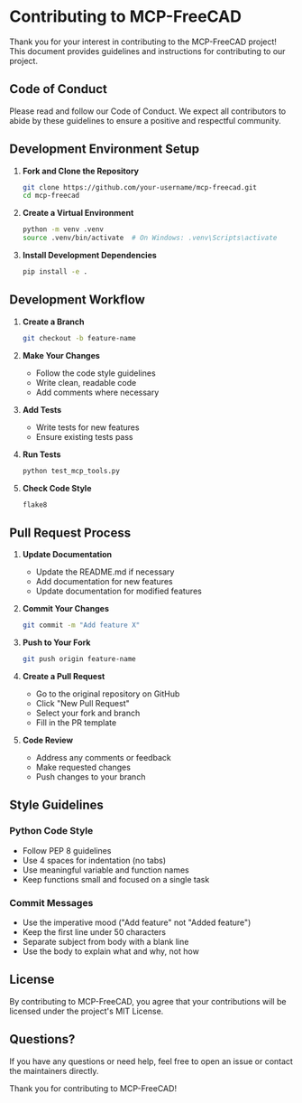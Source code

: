 # Contributing to MCP-FreeCAD

Thank you for your interest in contributing to the MCP-FreeCAD project! This document provides guidelines and instructions for contributing to our project.

## Code of Conduct

Please read and follow our Code of Conduct. We expect all contributors to abide by these guidelines to ensure a positive and respectful community.

## Development Environment Setup

1. **Fork and Clone the Repository**
   ```bash
   git clone https://github.com/your-username/mcp-freecad.git
   cd mcp-freecad
   ```

2. **Create a Virtual Environment**
   ```bash
   python -m venv .venv
   source .venv/bin/activate  # On Windows: .venv\Scripts\activate
   ```

3. **Install Development Dependencies**
   ```bash
   pip install -e .
   ```

## Development Workflow

1. **Create a Branch**
   ```bash
   git checkout -b feature-name
   ```

2. **Make Your Changes**
   - Follow the code style guidelines
   - Write clean, readable code
   - Add comments where necessary

3. **Add Tests**
   - Write tests for new features
   - Ensure existing tests pass

4. **Run Tests**
   ```bash
   python test_mcp_tools.py
   ```

5. **Check Code Style**
   ```bash
   flake8
   ```

## Pull Request Process

1. **Update Documentation**
   - Update the README.md if necessary
   - Add documentation for new features
   - Update documentation for modified features

2. **Commit Your Changes**
   ```bash
   git commit -m "Add feature X"
   ```

3. **Push to Your Fork**
   ```bash
   git push origin feature-name
   ```

4. **Create a Pull Request**
   - Go to the original repository on GitHub
   - Click "New Pull Request"
   - Select your fork and branch
   - Fill in the PR template

5. **Code Review**
   - Address any comments or feedback
   - Make requested changes
   - Push changes to your branch

## Style Guidelines

### Python Code Style

- Follow PEP 8 guidelines
- Use 4 spaces for indentation (no tabs)
- Use meaningful variable and function names
- Keep functions small and focused on a single task

### Commit Messages

- Use the imperative mood ("Add feature" not "Added feature")
- Keep the first line under 50 characters
- Separate subject from body with a blank line
- Use the body to explain what and why, not how

## License

By contributing to MCP-FreeCAD, you agree that your contributions will be licensed under the project's MIT License.

## Questions?

If you have any questions or need help, feel free to open an issue or contact the maintainers directly.

Thank you for contributing to MCP-FreeCAD! 
